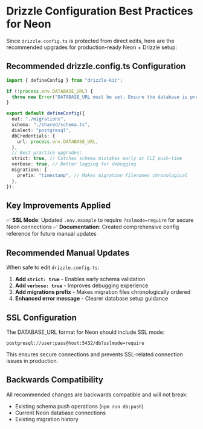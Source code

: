 # Drizzle Configuration Best Practices for Neon

Since `drizzle.config.ts` is protected from direct edits, here are the recommended upgrades for production-ready Neon + Drizzle setup:

## Recommended drizzle.config.ts Configuration

```typescript
import { defineConfig } from "drizzle-kit";

if (!process.env.DATABASE_URL) {
  throw new Error("DATABASE_URL must be set. Ensure the database is provisioned");
}

export default defineConfig({
  out: "./migrations",
  schema: "./shared/schema.ts", 
  dialect: "postgresql",
  dbCredentials: {
    url: process.env.DATABASE_URL,
  },
  // Best practice upgrades:
  strict: true, // Catches schema mistakes early at CLI push-time
  verbose: true, // Better logging for debugging
  migrations: {
    prefix: "timestamp", // Makes migration filenames chronological
  },
});
```

## Key Improvements Applied

✅ **SSL Mode**: Updated `.env.example` to require `?sslmode=require` for secure Neon connections
✅ **Documentation**: Created comprehensive config reference for future manual updates

## Recommended Manual Updates

When safe to edit `drizzle.config.ts`:

1. **Add `strict: true`** - Enables early schema validation
2. **Add `verbose: true`** - Improves debugging experience  
3. **Add migrations prefix** - Makes migration files chronologically ordered
4. **Enhanced error message** - Clearer database setup guidance

## SSL Configuration

The DATABASE_URL format for Neon should include SSL mode:
```
postgresql://user:pass@host:5432/db?sslmode=require
```

This ensures secure connections and prevents SSL-related connection issues in production.

## Backwards Compatibility

All recommended changes are backwards compatible and will not break:
- Existing schema push operations (`npm run db:push`)
- Current Neon database connections
- Existing migration history